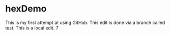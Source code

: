 # hexDemo

This is my first attempt at using GitHub. 
This edit is done via a branch called test. 
This is a local edit. 7

